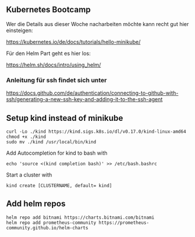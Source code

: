 ## Kubernetes Bootcamp

Wer die Details aus dieser Woche nacharbeiten möchte kann recht gut hier einsteigen:

https://kubernetes.io/de/docs/tutorials/hello-minikube/

Für den Helm Part geht es hier los:

https://helm.sh/docs/intro/using_helm/




### Anleitung für ssh findet sich unter

https://docs.github.com/de/authentication/connecting-to-github-with-ssh/generating-a-new-ssh-key-and-adding-it-to-the-ssh-agent




## Setup kind instead of minikube
```
curl -Lo ./kind https://kind.sigs.k8s.io/dl/v0.17.0/kind-linux-amd64
chmod +x ./kind
sudo mv ./kind /usr/local/bin/kind
```
Add Autocompletion for kind to bash with  
```
echo 'source <(kind completion bash)' >> /etc/bash.bashrc
```
Start a cluster with
```
kind create [CLUSTERNAME, default= kind]
```

## Add helm repos
```
helm repo add bitnami https://charts.bitnami.com/bitnami                
helm repo add prometheus-community https://prometheus-community.github.io/helm-charts
```
